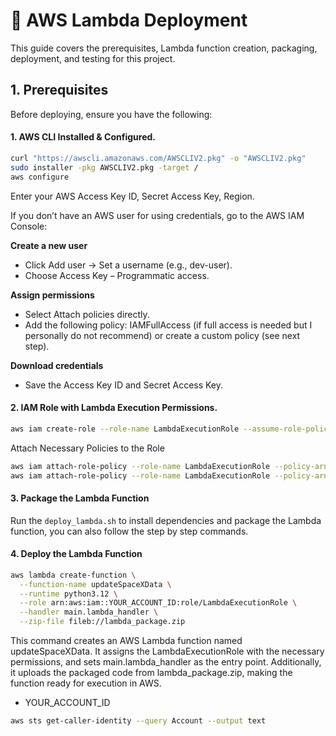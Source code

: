 # 🚀 AWS Lambda Deployment

This guide covers the prerequisites, Lambda function creation, packaging, deployment, and testing for this project.

## 1. Prerequisites

Before deploying, ensure you have the following:

#### 1. AWS CLI Installed & Configured.

```bash
curl "https://awscli.amazonaws.com/AWSCLIV2.pkg" -o "AWSCLIV2.pkg"
sudo installer -pkg AWSCLIV2.pkg -target /
aws configure
```
Enter your AWS Access Key ID, Secret Access Key, Region. 

If you don’t have an AWS user for using credentials, go to the AWS IAM Console:

**Create a new user**
* Click Add user → Set a username (e.g., dev-user).
* Choose Access Key – Programmatic access.

**Assign permissions**
* Select Attach policies directly.
* Add the following policy: IAMFullAccess (if full access is needed but I personally do not recommend) or create a custom policy (see next step).

**Download credentials**
* Save the Access Key ID and Secret Access Key.

#### 2. IAM Role with Lambda Execution Permissions.

```bash
aws iam create-role --role-name LambdaExecutionRole --assume-role-policy-document file://trust-policy.json
```
Attach Necessary Policies to the Role

```bash
aws iam attach-role-policy --role-name LambdaExecutionRole --policy-arn arn:aws:iam::aws:policy/AmazonDynamoDBFullAccess
aws iam attach-role-policy --role-name LambdaExecutionRole --policy-arn arn:aws:iam::aws:policy/service-role/AWSLambdaBasicExecutionRole
```

#### 3. Package the Lambda Function
Run the `deploy_lambda.sh` to install dependencies and package the Lambda function, you can also follow the step by step commands.

#### 4. Deploy the Lambda Function

```bash
aws lambda create-function \
  --function-name updateSpaceXData \
  --runtime python3.12 \
  --role arn:aws:iam::YOUR_ACCOUNT_ID:role/LambdaExecutionRole \
  --handler main.lambda_handler \
  --zip-file fileb://lambda_package.zip
```

This command creates an AWS Lambda function named updateSpaceXData. It assigns the LambdaExecutionRole with the necessary permissions, and sets main.lambda_handler as the entry point. Additionally, it uploads the packaged code from lambda_package.zip, making the function ready for execution in AWS.

- YOUR_ACCOUNT_ID
```bash
aws sts get-caller-identity --query Account --output text
```




